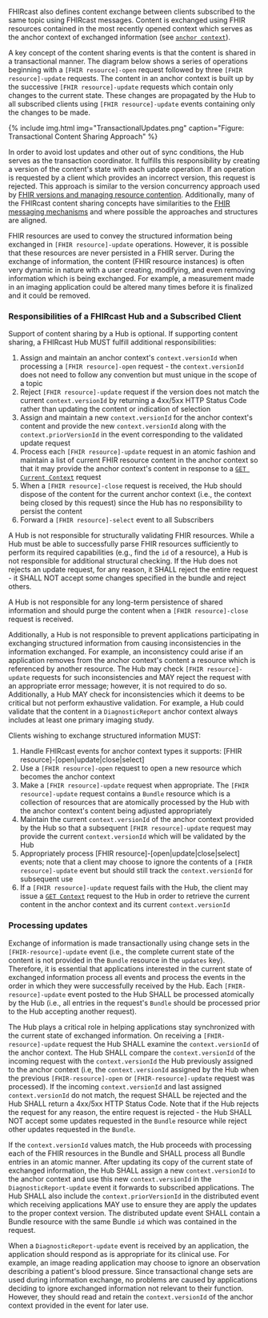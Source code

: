 
FHIRcast also defines content exchange between clients subscribed to the same topic using FHIRcast messages.  Content is exchanged using FHIR resources contained in the most recently opened context which serves as the anchor context of exchanged information (see [`anchor context`](5_glossary.html)).

A key concept of the content sharing events is that the content is shared in a transactional manner.  The diagram below shows a series of operations beginning with a `[FHIR resource]-open` request followed by three `[FHIR resource]-update` requests.  The content in an anchor context is built up by the successive `[FHIR resource]-update` requests which contain only changes to the current state.  These changes are propagated by the Hub to all subscribed clients using `[FHIR resource]-update` events containing only the changes to be made.

{% include img.html img="TransactionalUpdates.png" caption="Figure: Transactional Content Sharing Approach" %}

In order to avoid lost updates and other out of sync conditions, the Hub serves as the transaction coordinator.  It fulfills this responsibility by creating a version of the content's state with each update operation.  If an operation is requested by a client which provides an incorrect version, this request is rejected.  This approach is similar to the version concurrency approach used by [FHIR versions and managing resource contention](https://www.hl7.org/fhir/http.html#concurrency).  Additionally, many of the FHIRcast content sharing concepts have similarities to the [FHIR messaging mechanisms](https://www.hl7.org/fhir/messaging.html) and where possible the approaches and structures are aligned.

FHIR resources are used to convey the structured information being exchanged in `[FHIR resource]-update` operations.  However, it is possible that these resources are never persisted in a FHIR server.  During the exchange of information, the content (FHIR resource instances) is often very dynamic in nature with a user creating, modifying, and even removing information which is being exchanged.  For example, a measurement made in an imaging application could be altered many times before it is finalized and it could be removed.

### Responsibilities of a FHIRcast Hub and a Subscribed Client

Support of content sharing by a Hub is optional.  If supporting content sharing, a FHIRcast Hub MUST fulfill additional responsibilities:

1. Assign and maintain an anchor context's `context.versionId` when processing a `[FHIR resource]-open` request - the `context.versionId` does not need to follow any convention but must unique in the scope of a topic  
2. Reject `[FHIR resource]-update` request if the version does not match the current `context.versionId` by returning a 4xx/5xx HTTP Status Code rather than updating the content or indication of selection
3. Assign and maintain a new `context.versionId` for the anchor context's content and provide the new `context.versionId` along with the `context.priorVersionId` in the event corresponding to the validated update request
4. Process each `[FHIR resource]-update` request in an atomic fashion and maintain a list of current FHIR resource content in the anchor context so that it may provide the anchor context's content in response to a [`GET Current Context`](2-9-GetCurrentContext.html) request
5. When a `[FHIR resource]-close` request is received, the Hub should dispose of the content for the current anchor context (i.e., the context being closed by this request) since the Hub has no responsibility to persist the content
6. Forward a `[FHIR resource]-select` event to all Subscribers 

A Hub is not responsible for structurally validating FHIR resources.  While a Hub must be able to successfully parse FHIR resources sufficiently to perform its required capabilities (e.g., find the `id` of a resource), a Hub is not responsible for additional structural checking.  If the Hub does not rejects an update request, for any reason, it SHALL reject the entire request - it SHALL NOT accept some changes specified in the bundle and reject others.

A Hub is not responsible for any long-term persistence of shared information and should purge the content when a `[FHIR resource]-close` request is received.

Additionally, a Hub is not responsible to prevent applications participating in exchanging structured information from causing inconsistencies in the information exchanged.  For example, an inconsistency could arise if an application removes from the anchor context's content a resource which is referenced by another resource.  The Hub may check `[FHIR resource]-update` requests for such inconsistencies and MAY reject the request with an appropriate error message; however, it is not required to do so.  Additionally, a Hub MAY check for inconsistencies which it deems to be critical but not perform exhaustive validation. For example, a Hub could validate that the content in a `DiagnosticReport` anchor context always includes at least one primary imaging study.

Clients wishing to exchange structured information MUST:

1. Handle FHIRcast events for anchor context types it supports: [FHIR resource]-[open\|update\|close\|select]
2. Use a `[FHIR resource]-open` request to open a new resource which becomes the anchor context
3. Make a `[FHIR resource]-update` request when appropriate. The `[FHIR resource]-update` request contains a `Bundle` resource which is a collection of resources that are atomically processed by the Hub with the anchor context's content being adjusted appropriately
4. Maintain the current `context.versionId` of the anchor context provided by the Hub so that a subsequent `[FHIR resource]-update` request may provide the current `context.versionId` which will be validated by the Hub
5. Appropriately process [FHIR resource]-[open\|update\|close\|select] events; note that a client may choose to ignore the contents of a `[FHIR resource]-update` event but should still track the `context.versionId` for subsequent use
6. If a `[FHIR resource]-update` request fails with the Hub, the client may issue a [`GET Context`](2-9-GetCurrentContext.html) request to the Hub in order to retrieve the current content in the anchor context and its current `context.versionId`

### Processing updates

Exchange of information is made transactionally using change sets in the `[FHIR-resource]-update` event (i.e., the complete current state of the content is not provided in the `Bundle` resource in the `updates` key).  Therefore, it is essential that applications interested in the current state of exchanged information process all events and process the events in the order in which they were successfully received by the Hub.  Each `[FHIR-resource]-update` event posted to the Hub SHALL be processed atomically by the Hub (i.e., all entries in the request's `Bundle` should be processed prior to the Hub accepting another request).

The Hub plays a critical role in helping applications stay synchronized with the current state of exchanged information.  On receiving a `[FHIR-resource]-update` request the Hub SHALL examine the `context.versionId` of the anchor context.   The Hub SHALL compare the `context.versionId` of the incoming request with the `context.versionId` the Hub previously assigned to the anchor context (i.e, the `context.versionId` assigned by the Hub when the previous `[FHIR-resource]-open` or `[FHIR-resource]-update` request was processed). If the incoming `context.versionId` and last assigned `context.versionId` do not match, the request SHALL be rejected and the Hub SHALL return a 4xx/5xx HTTP Status Code.  Note that if the Hub rejects the request for any reason, the entire request is rejected - the Hub SHALL NOT accept some updates requested in the `Bundle` resource while reject other updates requested in the `Bundle`.
 
If the `context.versionId` values match, the Hub proceeds with processing each of the FHIR resources in the Bundle and SHALL process all Bundle entries in an atomic manner.  After updating its copy of the current state of exchanged information, the Hub SHALL assign a new `context.versionId` to the anchor context and use this new `context.versionId` in the `DiagnosticReport-update` event it forwards to subscribed applications.  The Hub SHALL also include the `context.priorVersionId` in the distributed event which receiving applications MAY use to ensure they are apply the updates to the proper context version. The distributed update event SHALL contain a Bundle resource with the same Bundle `id` which was contained in the request.

When a  `DiagnosticReport-update` event is received by an application, the application should respond as is appropriate for its clinical use.  For example, an image reading application may choose to ignore an observation describing a patient's blood pressure.  Since transactional change sets are used during information exchange, no problems are caused by applications deciding to ignore exchanged information not relevant to their function.  However, they should read and retain the `context.versionId` of the anchor context provided in the event for later use.
